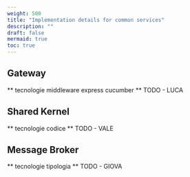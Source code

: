 ```yaml
---
weight: 500
title: "Implementation details for common services"
description: ""
draft: false
mermaid: true
toc: true
---
```


## Gateway
**
tecnologie
middleware
express
cucumber
**
TODO - LUCA

## Shared Kernel
**
tecnologie
codice
**
TODO - VALE

## Message Broker
**
tecnologie
tipologia
**
TODO - GIOVA
